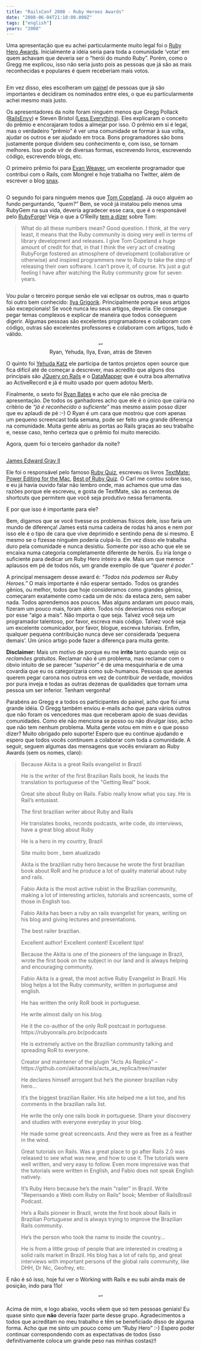 ```yaml
---
title: "RailsConf 2008 - Ruby Heroes Awards"
date: "2008-06-04T21:10:00.000Z"
tags: ["english"]
years: "2008"
---
```


<p></p>
<p>Uma apresentação que eu achei particularmente muito legal foi o <a href="http://www.rubyheroes.com/">Ruby Hero Awards</a>. Inicialmente a idéia seria para toda a comunidade ‘votar’ em quem achavam que deveria ser o “herói do mundo Ruby”. Porém, como o Gregg me explicou, isso não seria justo pois as pessoas que já são as mais reconhecidas e populares é quem receberiam mais votos.</p>
<p style="text-align: center"><a href="http://gallery.mac.com/akitaonrails#100097/DSC05980&amp;bgcolor=black"><img src="http://s3.amazonaws.com/akitaonrails/assets/2008/6/4/DSC05980.JPG" srcset="http://s3.amazonaws.com/akitaonrails/assets/2008/6/4/DSC05980.JPG 2x" alt=""></a></p>
<p>Em vez disso, eles escolheram um <a href="http://www.rubyheroes.com/panel">painel</a> de pessoas que já são importantes e decidiram os nominados entre eles, o que eu particularmente achei mesmo mais justo.</p>
<p></p>
<p></p>
<p>Os apresentadores da noite foram ninguém menos que Gregg Pollack (<a href="https://www.railsenvy.com">RailsEnvy</a>) e Steven Bristol (<a href="https://b.lesseverything.com/">Less Everything</a>). Eles explicaram o conceito do prêmio e encorajaram todos a almejar por isso. O prêmio em si é legal, mas o verdadeiro “prêmio” é ver uma comunidade se formar à sua volta, ajudar os outros e ser ajudado em troca. Bons programadores são bons justamente porque dividem seu conhecimento e, com isso, se tornam melhores. Isso pode vir de diversas formas, escrevendo livros, escrevendo código, escrevendo blogs, etc.</p>
<p>O primeiro prêmio foi para <a href="https://blog.evanweaver.com/about/">Evan Weaver</a>, um excelente programador que contribui com o Rails, com Mongrel e hoje trabalha no Twitter, além de escrever o blog <a href="https://blog.evanweaver.com/about/">snax</a>.</p>
<p style="text-align: center"><a href="https://gallery.mac.com/akitaonrails#100097/DSC05981&amp;bgcolor=black"><img src="https://s3.amazonaws.com/akitaonrails/assets/2008/6/4/DSC05981.JPG" srcset="https://s3.amazonaws.com/akitaonrails/assets/2008/6/4/DSC05981.JPG 2x" alt=""></a></p>
<p>O segundo foi para ninguém menos que <a href="https://tomcopeland.blogs.com/">Tom Copeland</a>. Já ouço alguém ao fundo perguntando, <em>“quem?”</em> Bem, se você já instalou pelo menos uma RubyGem na sua vida, deveria agradecer esse cara, que é o responsável pelo <a href="https://rubyforge.org/">RubyForge</a>! Veja o que a O’Reilly <a href="https://www.oreillynet.com/ruby/blog/2007/09/rubyforge_vs_cpan_1.html">tem a dizer</a> sobre Tom:</p>
<blockquote>What do all these numbers mean? Good question. I think, at the very least, it means that the Ruby community is doing very well in terms of library development and releases. I give Tom Copeland a huge amount of credit for that, in that I think the very act of creating RubyForge fostered an atmosphere of development (collaborative or otherwise) and inspired programmers new to Ruby to take the step of releasing their own software. I can’t prove it, of course. It’s just a gut feeling I have after watching the Ruby community grow for seven years.</blockquote>
<p style="text-align: center"><a href="https://gallery.mac.com/akitaonrails#100097/DSC05982&amp;bgcolor=black"><img src="https://s3.amazonaws.com/akitaonrails/assets/2008/6/4/DSC05982.JPG" srcset="https://s3.amazonaws.com/akitaonrails/assets/2008/6/4/DSC05982.JPG 2x" alt=""></a></p>
<p>Vou pular o terceiro porque senão ele vai eclipsar os outros, mas o quarto foi outro bem conhecido: <a href="https://www.igvita.com/">Ilya Grigorik</a>. Principalmente porque seus artigos são excepcionais! Se você nunca leu seus artigos, deveria. Ele consegue pegar temas complexos e explicar de maneira que todos conseguem digerir. Algumas pessoas são excelentes programadores e colaboram com código, outras são excelentes professores e colaboram com artigos, tudo é válido.</p>
<p style="text-align: center">“<img src="https://s3.amazonaws.com/akitaonrails/assets/2008/6/4/DSC05986.JPG" srcset="https://s3.amazonaws.com/akitaonrails/assets/2008/6/4/DSC05986.JPG 2x" alt="">”<br> Ryan, Yehuda, Ilya, Evan, atrás de Steven</p>
<p>O quinto foi <a href="https://www.yehudakatz.com/">Yehuda Katz</a> ele participa de tantos projetos open source que fica difícil até de começar a descrever, mas acredito que alguns dos principais são <a href="https://yehudakatz.com/2007/05/17/jquery-on-rails-a-fresh-approach/">JQuery on Rails</a> e o <a href="https://datamapper.org/why.html">DataMapper</a> que é outra boa alternativa ao ActiveRecord e já é muito usado por quem adotou Merb.</p>
<p>Finalmente, o sexto foi <a href="https://www.railscasts.com">Ryan Bates</a> e acho que ele não precisa de apresentação. De todos os ganhadores acho que ele é o único que cairia no critério de <em>“já é reconhecido o suficiente”</em> mas mesmo assim posso dizer que eu aplaudi de pé :-) O Ryan é um cara que mostrou que com apenas um pequeno screencast toda semana, pode ser feito uma grande diferença na comunidade. Muita gente abriu as portas ao Rails graças ao seu trabalho e, nesse caso, tenho certeza que o prêmio foi muito merecido.</p>
<p>Agora, quem foi o terceiro ganhador da noite?</p>
<p style="text-align: center"><a href="https://gallery.mac.com/akitaonrails#100097/DSC05983&amp;bgcolor=black"><img src="https://s3.amazonaws.com/akitaonrails/assets/2008/6/4/DSC05983.JPG" srcset="https://s3.amazonaws.com/akitaonrails/assets/2008/6/4/DSC05983.JPG 2x" alt=""></a></p>
<p><a href="https://blog.grayproductions.net/">James Edward Gray II</a></p>
<p>Ele foi o responsável pelo famoso <a href="https://rubyquiz.com">Ruby Quiz</a>, escreveu os livros <a href="https://www.amazon.com/gp/product/097873923X/ref=cm_arms_pdp_dp">TextMate: Power Editing for the Mac</a>, <a href="https://www.amazon.com/gp/product/0976694077/ref=cm_arms_pdp_dp">Best of Ruby Quiz</a>. O Carl me contou sobre isso, e eu já havia ouvido falar não lembro onde, mas achamos que uma das razões porque ele escreveu, e gosta de TextMate, são as centenas de shortcuts que permitem que você seja produtivo nessa ferramenta.</p>
<p>E por que isso é importante para ele?</p>
<p>Bem, digamos que se você tivesse os problemas físicos dele, isso faria um mundo de diferença! James está numa cadeira de rodas há anos e nem por isso ele é o tipo de cara que vive deprimido e sentindo pena de si mesmo. E mesmo se o fizesse ninguém poderia culpá-lo. Em vez disso ele trabalha duro pela comunidade e nunca desistiu. Somente por isso acho que ele se encaixa numa categoria completamente diferente de heróis. Eu iria longe o suficiente para dedicar um Ruby Hero inteiro a ele. Mais um que merece aplausos em pé de todos nós, um grande exemplo de que <em>“querer é poder.”</em></p>
<p>A principal mensagem desse award é: <em>“Todos nós podemos ser Ruby Heroes.”</em> O mais importante é não esperar sentado. Todos os grandes gênios, ou melhor, todos que hoje consideramos como grandes gênios, começaram exatamente como cada um de nós: da estaca zero, sem saber nada. Todos aprendemos aos poucos. Mas alguns andaram um pouco mais, fizeram um pouco mais, foram além. Todos nós deveríamos nos esforçar por esse “algo a mais”. Não importa o que seja. Talvez você seja um programador talentoso, por favor, escreva mais código. Talvez você seja um excelente comunicador, por favor, blogue, escreva tutoriais. Enfim, qualquer pequena contribuição nunca deve ser considerada ‘pequena demais’. Um único artigo pode fazer a diferença para muita gente.</p>
<p><strong>Disclaimer:</strong> Mais um motivo de porque eu me <strong>irrito</strong> tanto quando vejo os <em>reclamões gratuitos</em>. Reclamar não é um problema, mas reclamar com o óbvio intuito de se parecer <em>“superior”</em> é de uma mesquinharia e de uma covardia que eu os categorizaria como sub-humanos. Pessoas que apenas querem pegar carona nos outros em vez de contribuir de verdade, movidos por pura inveja e todas as outras dezenas de qualidades que tornam uma pessoa um ser inferior. Tenham vergonha!</p>
<p>Parabéns ao Gregg e a todos os participantes do painel, acho que foi uma grande idéia. O Gregg também enviou e-mails acho que para vários outros que não foram os vencedores mas que receberam apoio de suas devidas comunidades. Como ele não menciona se posso ou não divulgar isso, acho que não tem nenhum problema. Muita gente votou em mim e o que posso dizer? Muito obrigado pelo suporte! Espero que eu continue ajudando e espero que todos vocês continuem a colaborar com toda a comunidade. A seguir, seguem algumas das mensagens que vocês enviaram ao Ruby Awards (sem os nomes, claro):</p>
<blockquote>
  <p>Because Akita is a great Rails evangelist in Brazil</p>
  <p>He is the writer of the first Brazilian Rails book, he leads the translation to portuguese of the "Getting Real" book.</p>
  <p>Great site about Ruby on Rails. Fabio really know what you say. He is Rail’s entusiast.</p>
  <p>The first brazilian writer about Ruby and Rails</p>
  <p>He translates books, records podcasts, write code, do interviews, have a great blog about Ruby</p>
  <p>He is a hero in my country, Brazil</p>
  <p>Site muito bom , bem atualizado</p>
  <p>Akita is the brazilian ruby hero because he wrote the first brazilian book about RoR and he produce a lot of quality material about ruby and rails.</p>
  <p>Fabio Akita is the most active rubist in the Brazilian community, making a lot of interesting articles, tutorials and screencasts, some of those in English too.</p>
  <p>Fabio Akita has been a ruby an rails evangelist for years, writing on his blog and giving lectures and presentations.</p>
  <p>The best railer brazilian.</p>
  <p>Excellent author! Excellent content! Excellent tips!</p>
  <p>Because the Akita is one of the pioneers of the language in Brazil, wrote the first book on the subject in our land and is always helping and encouraging community.</p>
  <p>Fabio Akita is a great, the most active Ruby Evangelist in Brazil. His blog helps a lot the Ruby community, written in portuguese and english.</p>
  <p>He has written the only RoR book in portuguese.</p>
  <p></p>
  <p>He write almost daily on his blog.</p>
  <p></p>
  <p>He it the co-author of the only RoR postcast in portuguese. https://rubyonrails.pro.br/podcasts</p>
  <p></p>
  <p>He is extremely active on the Brazilian community talking and spreading RoR to everyone.</p>
  <p></p>
  <p>Creator and maintener of the plugin "Acts As Replica" – https://github.com/akitaonrails/acts_as_replica/tree/master</p>
  <p>He declares himself arrogant but he’s the pioneer brazilian ruby hero…</p>
  <p>It’s the biggest brazilian Railer. His site helped me a lot too, and his comments in the brazilian rails list.</p>
  <p>He write the only one rails book in portuguese. Share your discovery and studies with everyone everyday in your blog.</p>
  <p>He made some great screencasts. And they were as free as a feather in the wind.</p>
  <p>Great tutorials on Rails. Was a great place to go after Rails 2.0 was released to see what was new, and how to use it. The tutorials were well written, and very easy to follow. Even more impressive was that the tutorials were written in English, and Fabio does not speak English natively.</p>
  <p>It’s Ruby Hero because he’s the main "railer" in Brazil. Write "Repensando a Web com Ruby on Rails" book; Member of RailsBrasil Podcast.</p>
  <p>He’s a Rails pioneer in Brazil, wrote the first book about Rails in Brazilian Portuguese and is always trying to improve the Brazilian Rails community.</p>
  <p>He’s the person who took the name to inside the country…</p>
  <p>He is from a little group of people that are interested in creating a solid rails market in Brazil. His blog has a lot of rails tip, and great interviews with important persons of the global rails community, like <span class="caps">DHH</span>, Dr Nic, Geofrey, etc.</p>
</blockquote>
<p>E não é só isso, hoje fui ver o Working with Rails e eu subi ainda mais de posição, indo para 11o!</p>
<p style="text-align: center">“<img src="https://s3.amazonaws.com/akitaonrails/assets/2008/6/4/Picture_4.png" srcset="https://s3.amazonaws.com/akitaonrails/assets/2008/6/4/Picture_4.png 2x" alt="">”</p>
<p>Acima de mim, e logo abaixo, vocês vêem que só tem pessoas geniais! Eu quase sinto que <strong>não</strong> deveria fazer parte desse grupo. Agradecimentos a todos que acreditam no meu trabalho e têm se beneficiado disso de alguma forma. Acho que me sinto um pouco como um “Ruby Hero” :-) Espero poder continuar correspondendo com as expectativas de todos (isso definitivamente coloca um grande peso nas minhas costas)!!</p>
<p></p>